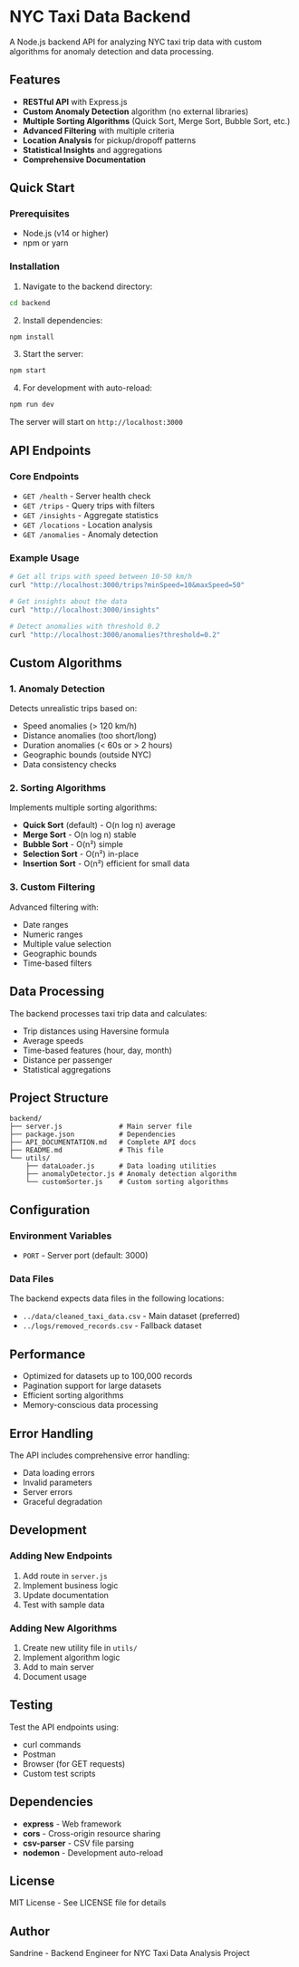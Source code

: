 # NYC Taxi Data Backend

A Node.js backend API for analyzing NYC taxi trip data with custom algorithms for anomaly detection and data processing.

## Features

- **RESTful API** with Express.js
- **Custom Anomaly Detection** algorithm (no external libraries)
- **Multiple Sorting Algorithms** (Quick Sort, Merge Sort, Bubble Sort, etc.)
- **Advanced Filtering** with multiple criteria
- **Location Analysis** for pickup/dropoff patterns
- **Statistical Insights** and aggregations
- **Comprehensive Documentation**

## Quick Start

### Prerequisites
- Node.js (v14 or higher)
- npm or yarn

### Installation

1. Navigate to the backend directory:
```bash
cd backend
```

2. Install dependencies:
```bash
npm install
```

3. Start the server:
```bash
npm start
```

4. For development with auto-reload:
```bash
npm run dev
```

The server will start on `http://localhost:3000`

## API Endpoints

### Core Endpoints
- `GET /health` - Server health check
- `GET /trips` - Query trips with filters
- `GET /insights` - Aggregate statistics
- `GET /locations` - Location analysis
- `GET /anomalies` - Anomaly detection

### Example Usage

```bash
# Get all trips with speed between 10-50 km/h
curl "http://localhost:3000/trips?minSpeed=10&maxSpeed=50"

# Get insights about the data
curl "http://localhost:3000/insights"

# Detect anomalies with threshold 0.2
curl "http://localhost:3000/anomalies?threshold=0.2"
```

## Custom Algorithms

### 1. Anomaly Detection
Detects unrealistic trips based on:
- Speed anomalies (> 120 km/h)
- Distance anomalies (too short/long)
- Duration anomalies (< 60s or > 2 hours)
- Geographic bounds (outside NYC)
- Data consistency checks

### 2. Sorting Algorithms
Implements multiple sorting algorithms:
- **Quick Sort** (default) - O(n log n) average
- **Merge Sort** - O(n log n) stable
- **Bubble Sort** - O(n²) simple
- **Selection Sort** - O(n²) in-place
- **Insertion Sort** - O(n²) efficient for small data

### 3. Custom Filtering
Advanced filtering with:
- Date ranges
- Numeric ranges
- Multiple value selection
- Geographic bounds
- Time-based filters

## Data Processing

The backend processes taxi trip data and calculates:
- Trip distances using Haversine formula
- Average speeds
- Time-based features (hour, day, month)
- Distance per passenger
- Statistical aggregations

## Project Structure

```
backend/
├── server.js              # Main server file
├── package.json           # Dependencies
├── API_DOCUMENTATION.md   # Complete API docs
├── README.md              # This file
└── utils/
    ├── dataLoader.js      # Data loading utilities
    ├── anomalyDetector.js # Anomaly detection algorithm
    └── customSorter.js    # Custom sorting algorithms
```

## Configuration

### Environment Variables
- `PORT` - Server port (default: 3000)

### Data Files
The backend expects data files in the following locations:
- `../data/cleaned_taxi_data.csv` - Main dataset (preferred)
- `../logs/removed_records.csv` - Fallback dataset

## Performance

- Optimized for datasets up to 100,000 records
- Pagination support for large datasets
- Efficient sorting algorithms
- Memory-conscious data processing

## Error Handling

The API includes comprehensive error handling:
- Data loading errors
- Invalid parameters
- Server errors
- Graceful degradation

## Development

### Adding New Endpoints
1. Add route in `server.js`
2. Implement business logic
3. Update documentation
4. Test with sample data

### Adding New Algorithms
1. Create new utility file in `utils/`
2. Implement algorithm logic
3. Add to main server
4. Document usage

## Testing

Test the API endpoints using:
- curl commands
- Postman
- Browser (for GET requests)
- Custom test scripts

## Dependencies

- **express** - Web framework
- **cors** - Cross-origin resource sharing
- **csv-parser** - CSV file parsing
- **nodemon** - Development auto-reload

## License

MIT License - See LICENSE file for details

## Author

Sandrine - Backend Engineer for NYC Taxi Data Analysis Project
